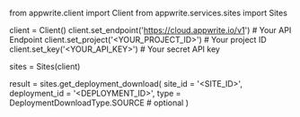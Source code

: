 from appwrite.client import Client
from appwrite.services.sites import Sites

client = Client()
client.set_endpoint('https://cloud.appwrite.io/v1') # Your API Endpoint
client.set_project('<YOUR_PROJECT_ID>') # Your project ID
client.set_key('<YOUR_API_KEY>') # Your secret API key

sites = Sites(client)

result = sites.get_deployment_download(
    site_id = '<SITE_ID>',
    deployment_id = '<DEPLOYMENT_ID>',
    type = DeploymentDownloadType.SOURCE # optional
)

